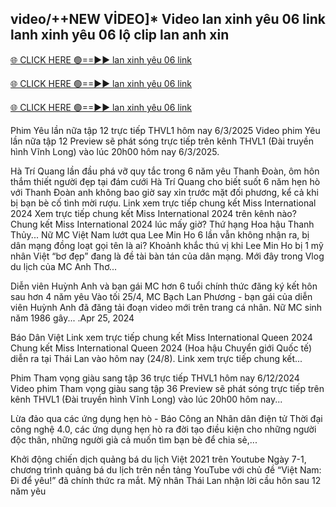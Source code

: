<h2>video/++NEW VİDEO]* Video lan xinh yêu 06 link lanh xinh yêu 06 lộ clip lan anh xin</h2>

[🌐 CLICK HERE 🟢==►► lan xinh yêu 06 link ](https://videotoday07.blogspot.com/2025/02/videoo.html)

[🌐 CLICK HERE 🟢==►► lan xinh yêu 06 link ](https://videotoday07.blogspot.com/2025/02/videoo.html)

[🌐 CLICK HERE 🟢==►► lan xinh yêu 06 link ](https://videotoday07.blogspot.com/2025/02/videoo.html)


Phim Yêu lần nữa tập 12 trực tiếp THVL1 hôm nay 6/3/2025
Video phim Yêu lần nữa tập 12 Preview sẽ phát sóng trực tiếp trên kênh THVL1 (Đài truyền hình Vĩnh Long) vào lúc 20h00 hôm nay 6/3/2025.

Hà Trí Quang lần đầu phá vỡ quy tắc trong 6 năm yêu Thanh Đoàn, ôm hôn thắm thiết người đẹp tại đám cưới
Hà Trí Quang cho biết suốt 6 năm hẹn hò với Thanh Đoàn anh không bao giờ say xỉn trước mặt đối phương, kể cả khi bị bạn bè cố tình mời rượu.
Link xem trực tiếp chung kết Miss International 2024
Xem trực tiếp chung kết Miss International 2024 trên kênh nào? Chung kết Miss International 2024 lúc mấy giờ? Thứ hạng Hoa hậu Thanh Thủy...
Nữ MC Việt Nam lướt qua Lee Min Ho 6 lần vẫn không nhận ra, bị dân mạng đồng loạt gọi tên là ai?
Khoảnh khắc thú vị khi Lee Min Ho bị 1 mỹ nhân Việt “bơ đẹp” đang là đề tài bàn tán của dân mạng. Mới đây trong Vlog du lịch của MC Anh Thơ...

Diễn viên Huỳnh Anh và bạn gái MC hơn 6 tuổi chính thức đăng ký kết hôn sau hơn 4 năm yêu
Vào tối 25/4, MC Bạch Lan Phương - bạn gái của diễn viên Huỳnh Anh đã đăng tải đoạn video mới trên trang cá nhân. Nữ MC sinh năm 1986 gây...
.Apr 25, 2024

Báo Dân Việt
Link xem trực tiếp chung kết Miss International Queen 2024
Chung kết Miss International Queen 2024 (Hoa hậu Chuyển giới Quốc tế) diễn ra tại Thái Lan vào hôm nay (24/8). Link xem trực tiếp chung kết...

Phim Tham vọng giàu sang tập 36 trực tiếp THVL1 hôm nay 6/12/2024
Video phim Tham vọng giàu sang tập 36 Preview sẽ phát sóng trực tiếp trên kênh THVL1 (Đài truyền hình Vĩnh Long) vào lúc 20h00 hôm nay...

Lừa đảo qua các ứng dụng hẹn hò - Báo Công an Nhân dân điện tử
Thời đại công nghệ 4.0, các ứng dụng hẹn hò ra đời tạo điều kiện cho những người độc thân, những người già cả muốn tìm bạn bè để chia sẻ,...

Khởi động chiến dịch quảng bá du lịch Việt 2021 trên Youtube
Ngày 7-1, chương trình quảng bá du lịch trên nền tảng YouTube với chủ đề “Việt Nam: Đi để yêu!” đã chính thức ra mắt.
Mỹ nhân Thái Lan nhận lời cầu hôn sau 12 năm yêu
